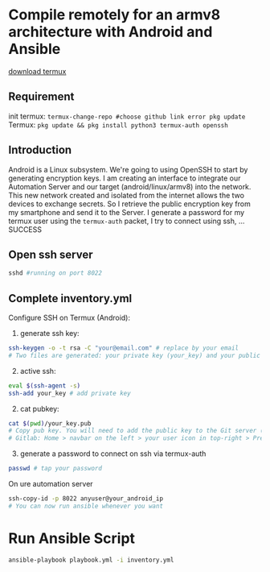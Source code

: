# Compile remotely for an armv8 architecture with Android and Ansible

[download termux](https://docs.andronix.app/termux/migrating-to-f-droid#manual-method)

## Requirement

init termux: `termux-change-repo #choose github link error pkg update`
Termux: `pkg update && pkg install python3 termux-auth openssh`

## Introduction

Android is a Linux subsystem. We're going to using OpenSSH to start by generating encryption keys. I am creating an interface to integrate our Automation Server and our target (android/linux/armv8) into the network. This new network created and isolated from the internet allows the two devices to exchange secrets. So I retrieve the public encryption key from my smartphone and send it to the Server. I generate a password for my termux user using the `termux-auth` packet, I try to connect using ssh, ... SUCCESS

## Open ssh server

```bash
sshd #running on port 8022
```

## Complete inventory.yml

Configure SSH on Termux (Android):

1. generate ssh key:
```bash
ssh-keygen -o -t rsa -C "your@email.com" # replace by your email
# Two files are generated: your private key (your_key) and your public key (your_key.pub). By default, these keys are typically stored in the following location: ~/.ssh, unless you specify a different path.
```

2. active ssh:
```bash
eval $(ssh-agent -s)
ssh-add your_key # add private key
```

2. cat pubkey: 
```bash
cat $(pwd)/your_key.pub
# Copy pub key. You will need to add the public key to the Git server (Gitlab, Github, Bitbucket, ...)
# Gitlab: Home > navbar on the left > your user icon in top-right > Preference > SSH Keys
```

3. generate a password to connect on ssh via termux-auth
```bash
passwd # tap your password
```

On ure automation server

```bash
ssh-copy-id -p 8022 anyuser@your_android_ip
# You can now run ansible whenever you want
```

# Run Ansible Script

```bash
ansible-playbook playbook.yml -i inventory.yml
```
